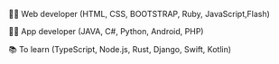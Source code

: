 🐱‍💻 Web developer (HTML, CSS, BOOTSTRAP, Ruby, JavaScript,Flash)



🐱‍💻 App developer (JAVA, C#, Python, Android, PHP)



📚 To learn (TypeScript, Node.js, Rust, Django, Swift, Kotlin)
